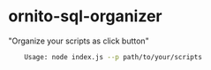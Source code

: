 # ornito-sql-organizer

"Organize your scripts as click button"

```sh
	Usage: node index.js --p path/to/your/scripts
```